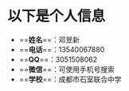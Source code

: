 # 以下是个人信息
- ==**姓名**==：邓昱新
- ==**电话**==：13540067880
- ==**QQ**==：3051508062
- ==**微信**==：可使用手机号搜索
- ==**学校**==：成都市石室联合中学
